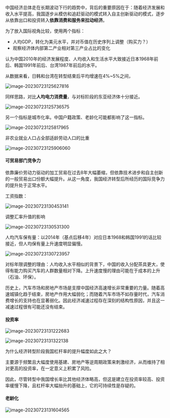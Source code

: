 中国经济总体走在长期波动下行的趋势中，背后的重要原因在于：随着经济发展和收入水平提高，我国逐步从模仿和追赶驱动的模式转入自主创新驱动的模式，逐步从依靠出口和投资转入**依靠消费和服务来拉动经济**。

为了放入国际视角比较，使用两个指标：

- 人均GDP，转化为美元水平，并对币值在历史序列上调整（购买力？）
- 观察经济体内部第二产业相对第三产业占比的变化

认为中国2010年的经济发展程度、人均收入和生活水平大致接近日本1968年前后、韩国1991年前后、台湾1987年前后的水平。

从数据来看，日韩和台湾在转型结束后平均增速在4%~5%之间，

![image-20230723125627816](./imags/image-20230723125627816.png)

同样思路，对比**人均电力消费量**，与对标阶段的东亚经济体十分接近。

![image-20230723125736575](./imags/image-20230723125736575.png)

另一个指标是城市化率。中国户籍政策、老龄化可能都影响了这一指标。

![image-20230723125817965](./imags/image-20230723125817965.png)

非农业就业人口占全部适龄劳动人口的比重

![image-20230723125906060](./imags/image-20230723125906060.png)

#### 可贸易部门竞争力

依靠廉价劳动力驱动的加工贸易在过去8年大幅萎缩，但依靠技术进步和自主创新的一般贸易出口份额大幅提升。从这一角度，我国经济转型后所经历的国际竞争力的提升处于正常水平。

工资指数：

![image-20230723130453141](./imags/image-20230723130453141.png)

调整汇率升值的影响

![image-20230723130531300](./imags/image-20230723130531300.png)

人均汽车保有量：以2014年（基点后移4年）对应日本1968和韩国1991的话比较接近，但人均保有量上升速度明显偏慢。

![image-20230723130723957](./imags/image-20230723130723957.png)

对标年限调整的理由：人均收入水平相似的背景下，中国的收入分配茶具更大，使得有能力购买汽车的人群数量相对下降。上升速度慢的理由可能在于成本的上升（石油、环保）。

历史上，汽车市场和房地产市场是支撑中国经济高速增长非常重要的力量。随着高速城镇化趋于结束，房地产作用大幅弱化；而随着汽车市场不如存量时代，汽车消费增长的支持也在显著弱化。因此经济减速过程存在深刻的结构性原因，并且这一减速过程很有可能还没有结束。

#### 投资率

![image-20230723131222683](./imags/image-20230723131222683.png)

![image-20230723131322138](./imags/image-20230723131322138-1690089203476-1.png)

为什么经济转型阶段我国杠杆率的提升幅度如此之大？

主要源于频繁且大幅度使用基建、房地产等逆周期政策来刺激经济，从而维持了相对更高的投资率，在一定意义上积累了风险。

因此，尽管转型中我国增长率比其他经济体略高，但这是建立在投资率较高、投资率缓慢下降，且杠杆率大幅抬升的基础上，它的可持续性是存疑的。

#### 老龄化

![image-20230723131604565](./imags/image-20230723131604565.png)



